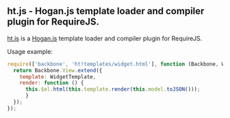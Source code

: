 ## ht.js - Hogan.js template loader and compiler plugin for RequireJS.

[ht.js](https://github.com/speier/ht.js) is a [Hogan.js](https://github.com/twitter/hogan.js)
template loader and compiler plugin for RequireJS.

Usage example:

```javascript
require(['backbone', 'ht!templates/widget.html'], function (Backbone, WidgetTemplate) {
  return Backbone.View.extend({
    template: WidgetTemplate,
    render: function () {
      this.$el.html(this.template.render(this.model.toJSON()));
      }
  });
});
```